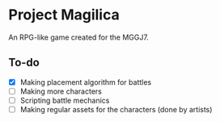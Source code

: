 # Project Magilica
An RPG-like game created for the MGGJ7.

## To-do

- [X] Making placement algorithm for battles
- [ ] Making more characters
- [ ] Scripting battle mechanics
- [ ] Making regular assets for the characters (done by artists)